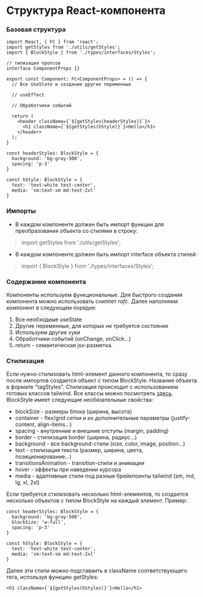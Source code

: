 # Структура React-компонента
### Базовая структура
```
import React, { FC } from 'react';
import getStyles from './utils/getStyles';
import { BlockStyle } from './types/interfaces/Styles';

// типизация пропсов
interface ComponentProps {}

export const Component: FC<ComponentProps> = () => {
  // Все UseState и создание других переменных

  // useEffect

  // Обработчики событий

  return (
    <header className={`${getStyles(headerStyles)}`}>
      <h1 className={`${getStyles(hStyle)}`}>Hello</h1>
    </header>
  );
}

const headerStyles: BlockStyle = {
  background: 'bg-gray-500',
  spacing: 'p-3'
}

const hStyle: BlockStyle = {
  text: 'text-white text-center',
  media: 'sm:text-sm md:text-2xl'
}
```

### Импорты
* В каждом компоненте должен быть импорт функции для преобразования объекта со стилями в строку:
> import getStyles from './utils/getStyles';
* В каждом компоненте должен быть импорт interface объекта стилей:
> import { BlockStyle } from './types/interfaces/Styles';

### Содержание компонента
Компоненты используем функциональные. Для быстрого создания компонента можно использовать сниппет *rafc*. Далее наполняем компонент в следующем порядке:
1. Все необходиые useState
2. Другие переменные, для которых не требуется состояние
3. Используем другие хуки
4. Обработчики событий (onChange, onClick...)
5. return - семантическая jsx-разметка.

### Стилизация
Если нужно стилизовать html-элемент данного компонента, то сразу после импортов создается объект с типом BlockStyle. Название объекта в формате "tagStyles".
Стилизация происходит с использованием готовых классов tailwind. Все классы можно посмотреть [здесь](https://nerdcave.com/tailwind-cheat-sheet).
BlockStyle имеет следующие необязательные свойства:
* blockSize - размеры блока (ширина, высота)
* container - flex/grid сетки и их дополнительные параметры (justify-content, align-items...)
* spacing - внутренние и внешние отступы (margin, padding)
* border - стилизация border (ширина, радиус...)
* background - все background-стили (size, color, image, position...)
* text - стилизация текста (размер, ширина, цвета, позиционирование...)
* transitionsAnimation - transition-стили и анимации
* hover - эффекты при наведении курсора
* media - адаптивные стили под разные брейкпоинты tailwind (sm, md, lg, xl, 2xl)

Если требуется стилизовать несколько html-элементов, то создается несколько объектов с типом BlockStyle на каждый элемент. Пример:
```
const headerStyles: BlockStyle = {
  background: 'bg-gray-500',
  blockSize: 'w-full',
  spacing: 'p-3'
}

const hStyle: BlockStyle = {
  text: 'text-white text-center',
  media: 'sm:text-sm md:text-2xl'
}
```

Далее эти стили можно подставаить в className соответствующего тега, используя функцию getStyles:
```
<h1 className={`${getStyles(hStyles)}`}>Hello</h1>
```